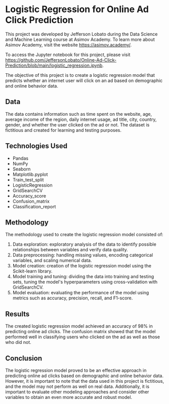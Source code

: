 # Logistic Regression for Online Ad Click Prediction

This project was developed by Jefferson Lobato during the Data Science and Machine Learning course at Asimov Academy. To learn more about Asimov Academy, visit the website https://asimov.academy/. 

To access the Jupyter notebook for this project, please visit https://github.com/JeffersonLobato/Online-Ad-Click-Prediction/blob/main/logistic_regression.ipynb.

The objective of this project is to create a logistic regression model that predicts whether an internet user will click on an ad based on demographic and online behavior data.

## Data

The data contains information such as time spent on the website, age, average income of the region, daily internet usage, ad title, city, country, gender, and whether the user clicked on the ad or not. The dataset is fictitious and created for learning and testing purposes.

## Technologies Used

- Pandas
- NumPy
- Seaborn
- Matplotlib.pyplot
- Train_test_split
- LogisticRegression
- GridSearchCV
- Accuracy_score
- Confusion_matrix
- Classification_report

## Methodology

The methodology used to create the logistic regression model consisted of:

1. Data exploration: exploratory analysis of the data to identify possible relationships between variables and verify data quality.
2. Data preprocessing: handling missing values, encoding categorical variables, and scaling numerical data.
3. Model creation: creation of the logistic regression model using the Scikit-learn library.
4. Model training and tuning: dividing the data into training and testing sets, tuning the model's hyperparameters using cross-validation with GridSearchCV.
5. Model evaluation: evaluating the performance of the model using metrics such as accuracy, precision, recall, and F1-score.

## Results

The created logistic regression model achieved an accuracy of 98% in predicting online ad clicks. The confusion matrix showed that the model performed well in classifying users who clicked on the ad as well as those who did not.

## Conclusion

The logistic regression model proved to be an effective approach in predicting online ad clicks based on demographic and online behavior data. However, it is important to note that the data used in this project is fictitious, and the model may not perform as well on real data. Additionally, it is important to evaluate other modeling approaches and consider other variables to obtain an even more accurate and robust model.